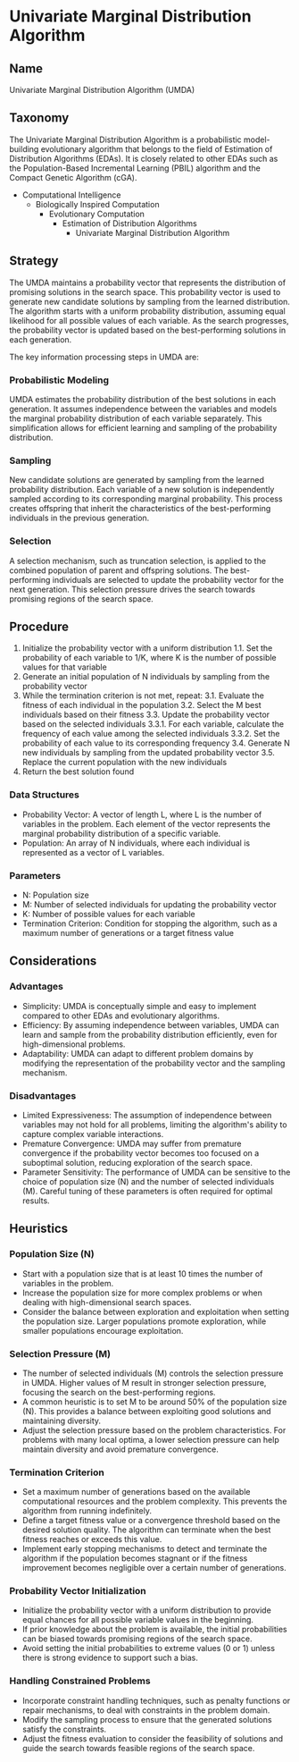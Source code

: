 # Univariate Marginal Distribution Algorithm

## Name

Univariate Marginal Distribution Algorithm (UMDA)

## Taxonomy

The Univariate Marginal Distribution Algorithm is a probabilistic model-building evolutionary algorithm that belongs to the field of Estimation of Distribution Algorithms (EDAs). It is closely related to other EDAs such as the Population-Based Incremental Learning (PBIL) algorithm and the Compact Genetic Algorithm (cGA).

- Computational Intelligence
  - Biologically Inspired Computation
    - Evolutionary Computation
      - Estimation of Distribution Algorithms
        - Univariate Marginal Distribution Algorithm

## Strategy

The UMDA maintains a probability vector that represents the distribution of promising solutions in the search space. This probability vector is used to generate new candidate solutions by sampling from the learned distribution. The algorithm starts with a uniform probability distribution, assuming equal likelihood for all possible values of each variable. As the search progresses, the probability vector is updated based on the best-performing solutions in each generation.

The key information processing steps in UMDA are:

### Probabilistic Modeling

UMDA estimates the probability distribution of the best solutions in each generation. It assumes independence between the variables and models the marginal probability distribution of each variable separately. This simplification allows for efficient learning and sampling of the probability distribution.

### Sampling

New candidate solutions are generated by sampling from the learned probability distribution. Each variable of a new solution is independently sampled according to its corresponding marginal probability. This process creates offspring that inherit the characteristics of the best-performing individuals in the previous generation.

### Selection

A selection mechanism, such as truncation selection, is applied to the combined population of parent and offspring solutions. The best-performing individuals are selected to update the probability vector for the next generation. This selection pressure drives the search towards promising regions of the search space.

## Procedure

1. Initialize the probability vector with a uniform distribution
   1.1. Set the probability of each variable to 1/K, where K is the number of possible values for that variable
2. Generate an initial population of N individuals by sampling from the probability vector
3. While the termination criterion is not met, repeat:
   3.1. Evaluate the fitness of each individual in the population
   3.2. Select the M best individuals based on their fitness
   3.3. Update the probability vector based on the selected individuals
       3.3.1. For each variable, calculate the frequency of each value among the selected individuals
       3.3.2. Set the probability of each value to its corresponding frequency
   3.4. Generate N new individuals by sampling from the updated probability vector
   3.5. Replace the current population with the new individuals
4. Return the best solution found

### Data Structures

- Probability Vector: A vector of length L, where L is the number of variables in the problem. Each element of the vector represents the marginal probability distribution of a specific variable.
- Population: An array of N individuals, where each individual is represented as a vector of L variables.

### Parameters

- N: Population size
- M: Number of selected individuals for updating the probability vector
- K: Number of possible values for each variable
- Termination Criterion: Condition for stopping the algorithm, such as a maximum number of generations or a target fitness value

## Considerations

### Advantages

- Simplicity: UMDA is conceptually simple and easy to implement compared to other EDAs and evolutionary algorithms.
- Efficiency: By assuming independence between variables, UMDA can learn and sample from the probability distribution efficiently, even for high-dimensional problems.
- Adaptability: UMDA can adapt to different problem domains by modifying the representation of the probability vector and the sampling mechanism.

### Disadvantages

- Limited Expressiveness: The assumption of independence between variables may not hold for all problems, limiting the algorithm's ability to capture complex variable interactions.
- Premature Convergence: UMDA may suffer from premature convergence if the probability vector becomes too focused on a suboptimal solution, reducing exploration of the search space.
- Parameter Sensitivity: The performance of UMDA can be sensitive to the choice of population size (N) and the number of selected individuals (M). Careful tuning of these parameters is often required for optimal results.

## Heuristics

### Population Size (N)

- Start with a population size that is at least 10 times the number of variables in the problem.
- Increase the population size for more complex problems or when dealing with high-dimensional search spaces.
- Consider the balance between exploration and exploitation when setting the population size. Larger populations promote exploration, while smaller populations encourage exploitation.

### Selection Pressure (M)

- The number of selected individuals (M) controls the selection pressure in UMDA. Higher values of M result in stronger selection pressure, focusing the search on the best-performing regions.
- A common heuristic is to set M to be around 50% of the population size (N). This provides a balance between exploiting good solutions and maintaining diversity.
- Adjust the selection pressure based on the problem characteristics. For problems with many local optima, a lower selection pressure can help maintain diversity and avoid premature convergence.

### Termination Criterion

- Set a maximum number of generations based on the available computational resources and the problem complexity. This prevents the algorithm from running indefinitely.
- Define a target fitness value or a convergence threshold based on the desired solution quality. The algorithm can terminate when the best fitness reaches or exceeds this value.
- Implement early stopping mechanisms to detect and terminate the algorithm if the population becomes stagnant or if the fitness improvement becomes negligible over a certain number of generations.

### Probability Vector Initialization

- Initialize the probability vector with a uniform distribution to provide equal chances for all possible variable values in the beginning.
- If prior knowledge about the problem is available, the initial probabilities can be biased towards promising regions of the search space.
- Avoid setting the initial probabilities to extreme values (0 or 1) unless there is strong evidence to support such a bias.

### Handling Constrained Problems

- Incorporate constraint handling techniques, such as penalty functions or repair mechanisms, to deal with constraints in the problem domain.
- Modify the sampling process to ensure that the generated solutions satisfy the constraints.
- Adjust the fitness evaluation to consider the feasibility of solutions and guide the search towards feasible regions of the search space.

